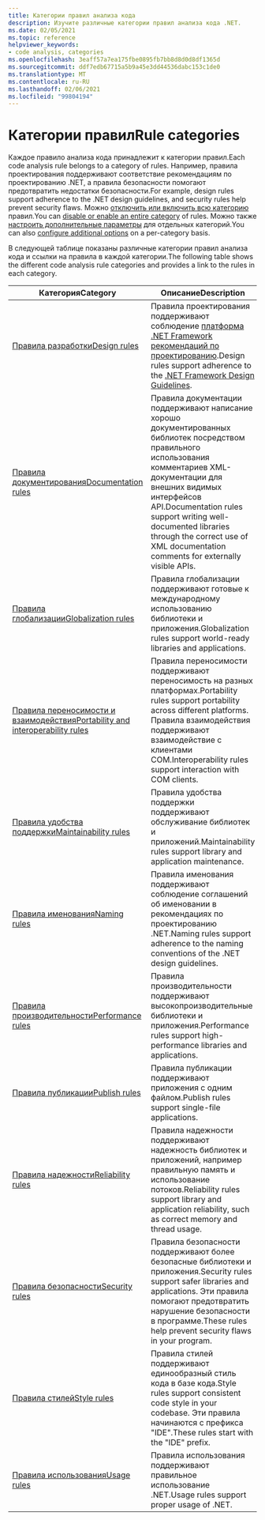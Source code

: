```yaml
---
title: Категории правил анализа кода
description: Изучите различные категории правил анализа кода .NET.
ms.date: 02/05/2021
ms.topic: reference
helpviewer_keywords:
- code analysis, categories
ms.openlocfilehash: 3eaff57a7ea175fbe0895fb7bb8d8d0d8df1365d
ms.sourcegitcommit: ddf7edb67715a5b9a45e3dd44536dabc153c1de0
ms.translationtype: MT
ms.contentlocale: ru-RU
ms.lasthandoff: 02/06/2021
ms.locfileid: "99804194"
---
```

# <a name="rule-categories"></a><span data-ttu-id="9d239-103">Категории правил</span><span class="sxs-lookup"><span data-stu-id="9d239-103">Rule categories</span></span>

<span data-ttu-id="9d239-104">Каждое правило анализа кода принадлежит к категории правил.</span><span class="sxs-lookup"><span data-stu-id="9d239-104">Each code analysis rule belongs to a category of rules.</span></span> <span data-ttu-id="9d239-105">Например, правила проектирования поддерживают соответствие рекомендациям по проектированию .NET, а правила безопасности помогают предотвратить недостатки безопасности.</span><span class="sxs-lookup"><span data-stu-id="9d239-105">For example, design rules support adherence to the .NET design guidelines, and security rules help prevent security flaws.</span></span> <span data-ttu-id="9d239-106">Можно [отключить или включить всю категорию](configuration-options.md#scope) правил.</span><span class="sxs-lookup"><span data-stu-id="9d239-106">You can [disable or enable an entire category](configuration-options.md#scope) of rules.</span></span> <span data-ttu-id="9d239-107">Можно также [настроить дополнительные параметры](code-quality-rule-options.md#category-of-rules) для отдельных категорий.</span><span class="sxs-lookup"><span data-stu-id="9d239-107">You can also [configure additional options](code-quality-rule-options.md#category-of-rules) on a per-category basis.</span></span>

<span data-ttu-id="9d239-108">В следующей таблице показаны различные категории правил анализа кода и ссылки на правила в каждой категории.</span><span class="sxs-lookup"><span data-stu-id="9d239-108">The following table shows the different code analysis rule categories and provides a link to the rules in each category.</span></span>

| <span data-ttu-id="9d239-109">Категория</span><span class="sxs-lookup"><span data-stu-id="9d239-109">Category</span></span> | <span data-ttu-id="9d239-110">Описание</span><span class="sxs-lookup"><span data-stu-id="9d239-110">Description</span></span> |
| - | - |
| [<span data-ttu-id="9d239-111">Правила разработки</span><span class="sxs-lookup"><span data-stu-id="9d239-111">Design rules</span></span>](quality-rules/design-warnings.md) | <span data-ttu-id="9d239-112">Правила проектирования поддерживают соблюдение [платформа .NET Framework рекомендаций по проектированию](../../standard/design-guidelines/index.md).</span><span class="sxs-lookup"><span data-stu-id="9d239-112">Design rules support adherence to the [.NET Framework Design Guidelines](../../standard/design-guidelines/index.md).</span></span> |
| [<span data-ttu-id="9d239-113">Правила документирования</span><span class="sxs-lookup"><span data-stu-id="9d239-113">Documentation rules</span></span>](quality-rules/documentation-warnings.md) | <span data-ttu-id="9d239-114">Правила документации поддерживают написание хорошо документированных библиотек посредством правильного использования комментариев XML-документации для внешних видимых интерфейсов API.</span><span class="sxs-lookup"><span data-stu-id="9d239-114">Documentation rules support writing well-documented libraries through the correct use of XML documentation comments for externally visible APIs.</span></span> |
| [<span data-ttu-id="9d239-115">Правила глобализации</span><span class="sxs-lookup"><span data-stu-id="9d239-115">Globalization rules</span></span>](quality-rules/globalization-warnings.md) | <span data-ttu-id="9d239-116">Правила глобализации поддерживают готовые к международному использованию библиотеки и приложения.</span><span class="sxs-lookup"><span data-stu-id="9d239-116">Globalization rules support world-ready libraries and applications.</span></span> |
| [<span data-ttu-id="9d239-117">Правила переносимости и взаимодействия</span><span class="sxs-lookup"><span data-stu-id="9d239-117">Portability and interoperability rules</span></span>](quality-rules/interoperability-warnings.md) | <span data-ttu-id="9d239-118">Правила переносимости поддерживают переносимость на разных платформах.</span><span class="sxs-lookup"><span data-stu-id="9d239-118">Portability rules support portability across different platforms.</span></span> <span data-ttu-id="9d239-119">Правила взаимодействия поддерживают взаимодействие с клиентами COM.</span><span class="sxs-lookup"><span data-stu-id="9d239-119">Interoperability rules support interaction with COM clients.</span></span> |
| [<span data-ttu-id="9d239-120">Правила удобства поддержки</span><span class="sxs-lookup"><span data-stu-id="9d239-120">Maintainability rules</span></span>](quality-rules/maintainability-warnings.md) | <span data-ttu-id="9d239-121">Правила удобства поддержки поддерживают обслуживание библиотек и приложений.</span><span class="sxs-lookup"><span data-stu-id="9d239-121">Maintainability rules support library and application maintenance.</span></span> |
| [<span data-ttu-id="9d239-122">Правила именования</span><span class="sxs-lookup"><span data-stu-id="9d239-122">Naming rules</span></span>](quality-rules/naming-warnings.md) | <span data-ttu-id="9d239-123">Правила именования поддерживают соблюдение соглашений об именовании в рекомендациях по проектированию .NET.</span><span class="sxs-lookup"><span data-stu-id="9d239-123">Naming rules support adherence to the naming conventions of the .NET design guidelines.</span></span> |
| [<span data-ttu-id="9d239-124">Правила производительности</span><span class="sxs-lookup"><span data-stu-id="9d239-124">Performance rules</span></span>](quality-rules/performance-warnings.md) | <span data-ttu-id="9d239-125">Правила производительности поддерживают высокопроизводительные библиотеки и приложения.</span><span class="sxs-lookup"><span data-stu-id="9d239-125">Performance rules support high-performance libraries and applications.</span></span> |
| [<span data-ttu-id="9d239-126">Правила публикации</span><span class="sxs-lookup"><span data-stu-id="9d239-126">Publish rules</span></span>](quality-rules/publish-warnings.md) | <span data-ttu-id="9d239-127">Правила публикации поддерживают приложения с одним файлом.</span><span class="sxs-lookup"><span data-stu-id="9d239-127">Publish rules support single-file applications.</span></span> |
| [<span data-ttu-id="9d239-128">Правила надежности</span><span class="sxs-lookup"><span data-stu-id="9d239-128">Reliability rules</span></span>](quality-rules/reliability-warnings.md) | <span data-ttu-id="9d239-129">Правила надежности поддерживают надежность библиотек и приложений, например правильную память и использование потоков.</span><span class="sxs-lookup"><span data-stu-id="9d239-129">Reliability rules support library and application reliability, such as correct memory and thread usage.</span></span> |
| [<span data-ttu-id="9d239-130">Правила безопасности</span><span class="sxs-lookup"><span data-stu-id="9d239-130">Security rules</span></span>](quality-rules/security-warnings.md) | <span data-ttu-id="9d239-131">Правила безопасности поддерживают более безопасные библиотеки и приложения.</span><span class="sxs-lookup"><span data-stu-id="9d239-131">Security rules support safer libraries and applications.</span></span> <span data-ttu-id="9d239-132">Эти правила помогают предотвратить нарушение безопасности в программе.</span><span class="sxs-lookup"><span data-stu-id="9d239-132">These rules help prevent security flaws in your program.</span></span> |
| [<span data-ttu-id="9d239-133">Правила стилей</span><span class="sxs-lookup"><span data-stu-id="9d239-133">Style rules</span></span>](style-rules/index.md) | <span data-ttu-id="9d239-134">Правила стилей поддерживают единообразный стиль кода в базе кода.</span><span class="sxs-lookup"><span data-stu-id="9d239-134">Style rules support consistent code style in your codebase.</span></span> <span data-ttu-id="9d239-135">Эти правила начинаются с префикса "IDE".</span><span class="sxs-lookup"><span data-stu-id="9d239-135">These rules start with the "IDE" prefix.</span></span> |
| [<span data-ttu-id="9d239-136">Правила использования</span><span class="sxs-lookup"><span data-stu-id="9d239-136">Usage rules</span></span>](quality-rules/usage-warnings.md) | <span data-ttu-id="9d239-137">Правила использования поддерживают правильное использование .NET.</span><span class="sxs-lookup"><span data-stu-id="9d239-137">Usage rules support proper usage of .NET.</span></span> |
